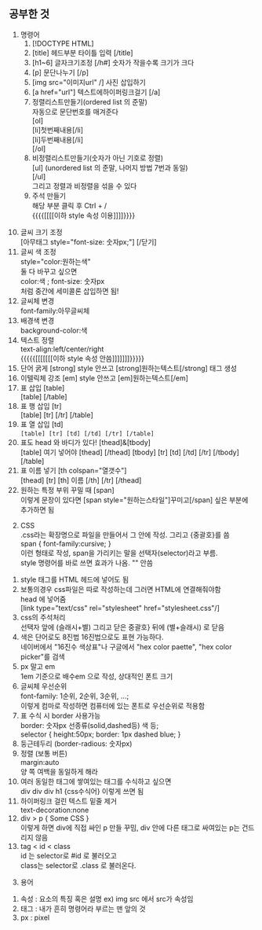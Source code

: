## 공부한 것  
1. 명령어  
    1) [!DOCTYPE HTML]  
    2) [title] 헤드부분 타이틀 입력 [/title]  
    3) [h1~6] 글자크기조정 [/h#] 숫자가 작을수록 크기가 크다  
    4) [p] 문단나누기 [/p]  
    5) [img src="이미지url" /] 사진 삽입하기  
    6) [a href="url"] 텍스트에하이퍼링크걸기 [/a]  
    7) 정렬리스트만들기(ordered list 의 준말)  
      자동으로 문단번호를 매겨준다  
          [ol]  
            [li]첫번째내용[/li]  
            [li]두번째내용[/li]  
          [/ol]  
    8) 비정렬리스트만들기(숫자가 아닌 기호로 정렬)  
        [ul] (unordered list 의 준말, 나머지 방법 7번과 동일)  
        [/ul]  
    그리고 정렬과 비정렬을 섞을 수 있다  
    9) 주석 만들기  
    해당 부분 클릭 후 Ctrl + /  
    {{{{[[[[이하 style 속성 이용]]]]}}}}    
  10) 글씨 크기 조정  
        [아무태그 style="font-size: 숫자px;"] [/닫기]  
  11) 글씨 색 조정  
      style="color:원하는색"  
  둘 다 바꾸고 싶으면  
      color:색 ; font-size: 숫자px  
  처럼 중간에 세미콜론 삽입하면 됨!  
  12) 글씨체 변경  
      font-family:아무글씨체  
  13) 배경색 변경  
      background-color:색  
  14) 텍스트 정렬  
      text-align:left/center/right  
      {{{{{[[[[[[[이하 style 속성 안씀]]]]]]]}}}}}  
  15) 단어 굵게 [strong]
      style 안쓰고 [strong]원하는텍스트[/strong] 태그 생성  
  16) 이텔릭체 강조 [em]
      style 안쓰고 [em]원하는텍스트[/em]  
  17) 표 삽입 [table]  
        [table] [/table]  
  18) 표 행 삽입 [tr]  
        [table] [tr]  [/tr] [/table]  
  19) 표 열 삽입 [td]  
        `[table] [tr] [td] [/td] [/tr] [/table]`  
  20) 표도 head 와 바디가 있다! [thead]&[tbody]  
        [table] 여기 넣어야 [thead] [/thead] [tbody] [tr] [td] [/td] [/tr] [/tbody] [/table]  
  21) 표 이름 넣기 [th colspan="열갯수"]  
        [thead] [tr] [th] 이름 [/th] [/tr] [/thead]  
  22) 원하는 특정 부위 꾸밀 때 [span]  
      이렇게 문장이 있다면 [span style="원하는스타일"]꾸미고[/span] 싶은 부분에 추가하면 됨  

2. CSS  
  .css라는 확장명으로 파일을 만들어서 그 안에 작성. 그리고 {중괄호}를 씀  
        span {
        	font-family:cursive;
        }  
  이런 형태로 작성, span을 가리키는 말을 선택자(selector)라고 부름.  
  style 명령어를 바로 쓰면 효과가 나옴. "" 안씀  
  1) style 태그를 HTML 헤드에 넣어도 됨  
  2) 보통의경우 css파일은 따로 작성하는데 그러면 HTML에 연결해줘야함  
    head 에 넣어줌  
        [link type="text/css" rel="stylesheet" href="stylesheet.css"/]  
  3) css의 주석처리  
    선택자 앞에 (슬래시+별) 그리고 닫은 중괄호} 뒤에 (별+슬래시) 로 닫음  
  4) 색은 단어로도 8진법 16진법으로도 표현 가능하다.  
      네이버에서 "16진수 색상표"나 구글에서 "hex color paette", "hex color picker"를 검색  
  5) px 말고 em  
    1em 기준으로 배수em 으로 작성, 상대적인 폰트 크기  
  6) 글씨체 우선순위  
    font-family: 1순위, 2순위, 3순위, ...;  
    이렇게 컴마로 작성하면 컴퓨터에 있는 폰트로 우선순위로 적용함  
  7) 표 수식 시 border 사용가능  
      border: 숫자px 선종류(solid,dashed등) 색 등;  
        selector {
                  height:50px;
                  border: 1px dashed blue;
        }  
  8) 둥근테두리 (border-radious: 숫자px)  
  9) 정렬 (보통 버튼)  
    margin:auto  
    양 쪽 여백을 동일하게 해라  
  10) 여러 동일한 태그에 쌓여있는 태그를 수식하고 싶으면  
    div div div h1 {css수식어} 이렇게 쓰면 됨  
  11) 하이퍼링크 걸린 텍스트 밑줄 제거  
    text-decoration:none  
  12) div > p {  Some CSS  }  
    이렇게 하면 div에 직접 싸인 p 만들 꾸밈, div 안에 다른 태그로 싸여있는 p는 건드리지 않음  
  13) tag < id < class  
    id 는 selector로 #id 로 불러오고  
    class는 selector로 .class 로 불러온다.


3. 용어  
1) 속성 : 요소의 특징 혹은 설명 ex) img src 에서 src가 속성임   
2) 태그 : 내가 흔히 명령어라 부르는 맨 앞의 것  
3) px : pixel  
